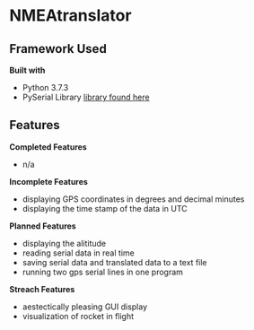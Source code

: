 # NMEAtranslator

## Framework Used
<b> Built with </b>
* Python 3.7.3
* PySerial Library [library found here](https://pythonhosted.org/pyserial/)

## Features
<b> Completed Features </b>
* n/a


<b> Incomplete Features </b>
* displaying GPS coordinates in degrees and decimal minutes
* displaying the time stamp of the data in UTC

<b> Planned Features </b>
* displaying the alititude 
* reading serial data in real time 
* saving serial data and translated data to a text file
* running two gps serial lines in one program

<b> Streach Features </b>
* aestectically pleasing GUI display 
* visualization of rocket in flight
